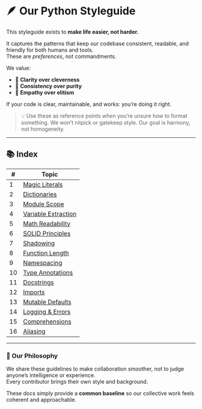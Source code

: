 # 🪶 Our Python Styleguide

This styleguide exists to **make life easier, not harder.**

It captures the patterns that keep our codebase consistent, readable, and friendly for both humans and tools.  
These are *preferences*, not commandments.

We value:
- 🧭 **Clarity over cleverness**
- 🔄 **Consistency over purity**
- 💬 **Empathy over elitism**

If your code is clear, maintainable, and works: you’re doing it right.

> 💡 Use these as reference points when you’re unsure how to format something.
> We won’t nitpick or gatekeep style. Our goal is harmony, not homogeneity.

---

## 📚 Index

| #  | Topic                                            |
|----|--------------------------------------------------|
| 1  | [Magic Literals](01_magic_literals.md)           |
| 2  | [Dictionaries](02_dictionaries.md)               |
| 3  | [Module Scope](03_module_scope.md)               |
| 4  | [Variable Extraction](04_variable_extraction.md) |
| 5  | [Math Readability](05_math_readability.md)       |
| 6  | [SOLID Principles](06_solid_principles.md)       |
| 7  | [Shadowing](07_shadowing.md)                     |
| 8  | [Function Length](08_function_length.md)         |
| 9  | [Namespacing](09_namespacing.md)                 |
| 10 | [Type Annotations](10_type_annotations.md)       |
| 11 | [Docstrings](11_docstrings.md)                   |
| 12 | [Imports](12_imports.md)                         |
| 13 | [Mutable Defaults](13_mutable_defaults.md)       |
| 14 | [Logging & Errors](14_logging_and_errors.md)     |
| 15 | [Comprehensions](15_comprehensions.md)           |
| 16 | [Aliasing](16_aliasing.md)                       |

---

### 🤝 Our Philosophy

We share these guidelines to make collaboration smoother, not to judge anyone’s intelligence or experience.  
Every contributor brings their own style and background.  

These docs simply provide a **common baseline** so our collective work feels coherent and approachable.
